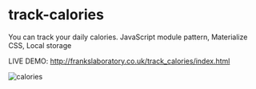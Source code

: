 # track-calories
You can track your daily calories. JavaScript module pattern, Materialize CSS, Local storage

LIVE DEMO: http://frankslaboratory.co.uk/track_calories/index.html

![calories](https://user-images.githubusercontent.com/40566364/53287524-35832800-3775-11e9-9031-28953840cbe9.jpg)


